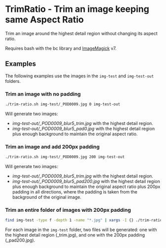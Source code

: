 # TrimRatio - Trim an image keeping same Aspect Ratio

Trim an image around the highest detail region without changing its aspect ratio.

Requires bash with the bc library and [ImageMagick](https://imagemagick.org/) v7.

## Examples

The following examples use the images in the `img-test` and `img-test-out` folders.

### Trim an image with no padding

```bash
./trim-ratio.sh img-test/_POD0009.jpg 0 img-test-out
```

Will generate two images:

* *img-test-out/_POD0009_blur5_trim.jpg* with the highest detail region.
* *img-test-out/_POD0009_blur5_pad0.jpg* with the highest detail region plus enough background to maintain the original aspect ratio.

### Trim an image and add 200px padding

```bash
./trim-ratio.sh img-test/_POD0009.jpg 200 img-test-out
```

Will generate two images:

* *img-test-out/_POD0009_blur5_trim.jpg* with the highest detail region.
* *img-test-out/_POD0009_blur5_pad200.jpg* with the highest detail region plus enough background to maintain the original aspect ratio plus 200px padding in all directions, where the padding is taken from the background of the original image.

### Trim an entire folder of images with 200px padding

```bash
find img-test -type f -depth 1 -name "*.jpg" | xargs -I {} ./trim-ratio.sh {} 200 img-test-out
```

For each image in the `img-test` folder, two files will be generated: one with the highest detail region (_trim.jpg), and one with the 200px padding (_pad200.jpg).
